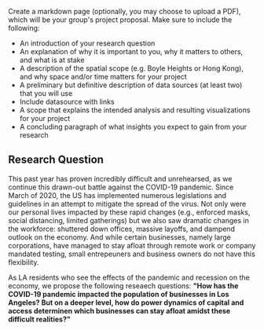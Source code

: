 Create a markdown page (optionally, you may choose to upload a PDF), which will be your group's project proposal. Make sure to include the following:

- An introduction of your research question
- An explanation of why it is important to you, why it matters to others, and what is at stake
- A description of the spatial scope (e.g. Boyle Heights or Hong Kong), and why space and/or time matters for your project
- A preliminary but definitive description of data sources (at least two) that you will use
- Include datasource with links
- A scope that explains the intended analysis and resulting visualizations for your project
- A concluding paragraph of what insights you expect to gain from your research

## Research Question
This past year has proven incredibly difficult and unrehearsed, as we continue this drawn-out battle against the COVID-19 pandemic. Since March of 2020, the US has implemented numerous legislations and guidelines in an attempt to mitigate the spread of the virus. Not only were our personal lives impacted by these rapid changes (e.g., enforced masks, social distancing, limited gatherings) but we also saw dramatic changes in the workforce: shuttered down offices, massive layoffs, and dampend outlook on the economy. And while certain businesses, namely large corporations, have managed to stay afloat through remote work or company mandated testing, small entrepeuners and business owners do not have this flexibility.

As LA residents who see the effects of the pandemic and recession on the economy, we propose the following reseaech questions: **"How has the COVID-19 pandemic impacted the population of businesses in Los Angeles? But on a deeper level, how do power dynamics of capital and access determinen which businesses can stay afloat amidst these difficult realities?"**

